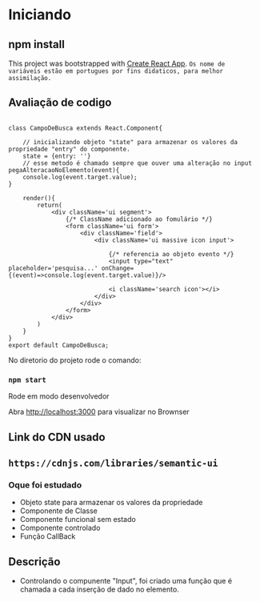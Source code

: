 # Iniciando 
## npm install

This project was bootstrapped with [Create React App](https://github.com/facebook/create-react-app).
`Os nome de variáveis estão em portugues por fins didaticos, para melhor assimilação.`

## Avaliação de codigo
```

class CampoDeBusca extends React.Component{

    // inicializando objeto "state" para armazenar os valores da propriedade "entry" do componente.
    state = {entry: ''}
    // esse metodo é chamado sempre que ouver uma alteração no input 
pegaAlteracaoNoElemento(event){
    console.log(event.target.value);
}

    render(){
        return(
            <div className='ui segment'>
                {/* ClassName adicionado ao fomulário */}
                <form className='ui form'>
                    <div className='field'>
                        <div className='ui massive icon input'>

                            {/* referencia ao objeto evento */}
                            <input type="text" placeholder='pesquisa...' onChange={(event)=>console.log(event.target.value)}/>
                            
                            <i className='search icon'></i>
                        </div>
                    </div>
                </form>
            </div>
        )
    }
}
export default CampoDeBusca;
```

No diretorio do projeto rode o comando:

### `npm start`

Rode em modo desenvolvedor

Abra [http://localhost:3000](http://localhost:3000) para visualizar no Brownser

## Link do CDN usado
## `https://cdnjs.com/libraries/semantic-ui`

### Oque foi estudado
 - Objeto state para armazenar os valores da propriedade
 - Componente de Classe
 - Componente funcional sem estado
 - Componente controlado
 - Função CallBack
## Descrição

- Controlando o compunente "Input",  foi criado uma função que é chamada a cada inserção de dado no elemento.



